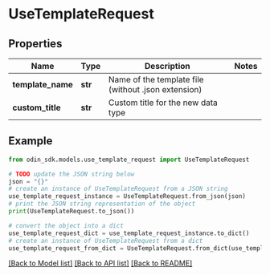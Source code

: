 # UseTemplateRequest


## Properties

Name | Type | Description | Notes
------------ | ------------- | ------------- | -------------
**template_name** | **str** | Name of the template file (without .json extension) | 
**custom_title** | **str** | Custom title for the new data type | 

## Example

```python
from odin_sdk.models.use_template_request import UseTemplateRequest

# TODO update the JSON string below
json = "{}"
# create an instance of UseTemplateRequest from a JSON string
use_template_request_instance = UseTemplateRequest.from_json(json)
# print the JSON string representation of the object
print(UseTemplateRequest.to_json())

# convert the object into a dict
use_template_request_dict = use_template_request_instance.to_dict()
# create an instance of UseTemplateRequest from a dict
use_template_request_from_dict = UseTemplateRequest.from_dict(use_template_request_dict)
```
[[Back to Model list]](../README.md#documentation-for-models) [[Back to API list]](../README.md#documentation-for-api-endpoints) [[Back to README]](../README.md)


